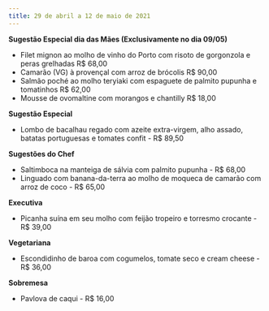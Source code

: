 ```yaml
---
title: 29 de abril a 12 de maio de 2021
---
```

**Sugestão Especial dia das Mães (Exclusivamente no dia 09/05)**

* Filet mignon ao molho de vinho do Porto com risoto de gorgonzola e peras grelhadas R$ 68,00
* Camarão (VG) à provençal com arroz de brócolis R$ 90,00
* Salmão poché ao molho teryiaki com espaguete de palmito pupunha e tomatinhos R$ 62,00
* Mousse de ovomaltine com morangos e chantilly R$ 18,00

**Sugestão Especial** 

* Lombo de bacalhau regado com azeite extra-virgem, alho assado, batatas portuguesas e tomates confit - R$ 89,50

**Sugestões do Chef**

* Saltimboca na manteiga de sálvia com palmito pupunha - R$ 68,00
* Linguado com banana-da-terra ao molho de moqueca de camarão com arroz de coco - R$ 65,00

**Executiva**

* Picanha suína em seu molho com feijão tropeiro e torresmo crocante - R$ 39,00

**Vegetariana**

* Escondidinho de baroa com cogumelos, tomate seco e cream cheese - R$ 36,00

**Sobremesa**

* Pavlova de caqui - R$ 16,00